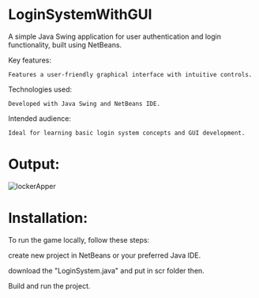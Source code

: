 # LoginSystemWithGUI
A simple Java Swing application for user authentication and login functionality, built using NetBeans.

Key features:

    Features a user-friendly graphical interface with intuitive controls.

Technologies used:

    Developed with Java Swing and NetBeans IDE.

Intended audience:

    Ideal for learning basic login system concepts and GUI development.

# Output:
![lockerApper](https://github.com/thippeswammy/LoginSystemWithGUI/assets/73697198/d008ebfa-f91e-44c2-8214-68cac88d0099)


# Installation:

To run the game locally, follow these steps:

create new project in NetBeans or your preferred Java IDE.

download the "LoginSystem.java" and put in scr folder then.

Build and run the project.
